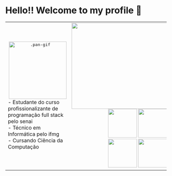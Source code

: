 # Hello!! Welcome to my profile 🤠

<table width="100%" align="center">
<tr>
<td align=center>
    <kbd> <img  alt=".pan-gif" width="180"  style="border-radius:20" src="https://cdn.discordapp.com/attachments/1042105628958654536/1068250295408279583/ezgif.com-gif-maker.gif" align="right">
    </kbd><br><br>
    <div align="left">
        - Estudante do curso profissionalizante de programação full stack pelo senai <br>
        - Técnico em Informática pelo ifmg<br>
        - Cursando Ciência da Computação<br>
    </div>
</td>
<td align="center">
</div>
<div align=right>
    <div align=center style="display: inline_block">
        <a href="https://github.com/panppa"><img height="270" width="600" src="https://github-readme-stats.vercel.app/api/top-langs/?username=panppa&layout=compact&langs_count=7&theme=dracula&border_color=ff6e96"/></a>
    </div>
    <div align="center" style="display: inline_block">
    <img src="https://cdn.jsdelivr.net/gh/devicons/devicon/icons/java/java-original.svg" height="90" />
    <img src="https://cdn.jsdelivr.net/gh/devicons/devicon/icons/php/php-original.svg" height="90" />
    <img src="https://cdn.jsdelivr.net/gh/devicons/devicon/icons/html5/html5-original-wordmark.svg" height="90" />
    <img src="https://cdn.jsdelivr.net/gh/devicons/devicon/icons/css3/css3-original-wordmark.svg" height="90" />
    <br>
    <img src="https://cdn.jsdelivr.net/gh/devicons/devicon/icons/mysql/mysql-original-wordmark.svg" height="90" />
    <img src="https://cdn.jsdelivr.net/gh/devicons/devicon/icons/typescript/typescript-original.svg" height="90" />
    <img src="https://cdn.jsdelivr.net/gh/devicons/devicon/icons/angularjs/angularjs-original.svg" height="90" />
    <img src="https://cdn.jsdelivr.net/gh/devicons/devicon/icons/javascript/javascript-original.svg" height="90" />
    </div>
</div>
</div>
</td>
